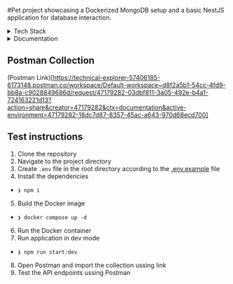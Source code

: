 #Pet project showcasing a Dockerized MongoDB setup and a basic NestJS application for database interaction.

<details>

<summary> Tech Stack </summary>

- NestJS
- MongoDB
- Docker
- Docker Compose
- Postman

</details>

<details>

<summary> Documentation </summary>

### Authentication Endpoints

#### POST /auth/signup

Create a new user account.

**Request Body:**

```json
{
  "email": "user@example.com",
  "username": "username",
  "name": "Full Name",
  "date_of_birth": "1990-01-01T00:00:00.000Z", // Optional
  "password": "password123"
}
```

**Response:**

```json
{
  "access_token": "eyJhbGciOiJIUzI1NiIsInR5cCI6IkpXVCJ9...",
  "user": {
    "_id": "64f8b2c1e4b0f2a1b2c3d4e5",
    "email": "user@example.com",
    "username": "username",
    "name": "Full Name",
    "date_of_birth": "1990-01-01T00:00:00.000Z",
    "createdAt": "2024-01-01T00:00:00.000Z",
    "updatedAt": "2024-01-01T00:00:00.000Z"
  }
}
```

#### POST /auth/login

Authenticate user and get JWT token.

**Request Body:**

```json
{
  "login": "user@example.com", // Can be email or username
  "password": "password123"
}
```

**Response:**

```json
{
  "access_token": "eyJhbGciOiJIUzI1NiIsInR5cCI6IkpXVCJ9...",
  "user": {
    "_id": "64f8b2c1e4b0f2a1b2c3d4e5",
    "email": "user@example.com",
    "username": "username",
    "name": "Full Name",
    "date_of_birth": "1990-01-01T00:00:00.000Z",
    "createdAt": "2024-01-01T00:00:00.000Z",
    "updatedAt": "2024-01-01T00:00:00.000Z"
  }
}
```

### User Management Endpoints

#### GET /users

Get all users (public endpoint).

**Response:**

```json
[
  {
    "_id": "64f8b2c1e4b0f2a1b2c3d4e5",
    "email": "user@example.com",
    "username": "username",
    "name": "Full Name",
    "date_of_birth": "1990-01-01T00:00:00.000Z",
    "createdAt": "2024-01-01T00:00:00.000Z",
    "updatedAt": "2024-01-01T00:00:00.000Z"
  }
]
```

#### GET /users/:id

Get user by ID (public endpoint).

**Response:**

```json
{
  "_id": "64f8b2c1e4b0f2a1b2c3d4e5",
  "email": "user@example.com",
  "username": "username",
  "name": "Full Name",
  "date_of_birth": "1990-01-01T00:00:00.000Z",
  "createdAt": "2024-01-01T00:00:00.000Z",
  "updatedAt": "2024-01-01T00:00:00.000Z"
}
```

#### PATCH /users/:id

Update user profile (authenticated - users can only update their own profile).

**Headers:**

```
Authorization: Bearer eyJhbGciOiJIUzI1NiIsInR5cCI6IkpXVCJ9...
```

**Request Body (all fields optional):**

```json
{
  "email": "newemail@example.com",
  "username": "newusername",
  "name": "New Full Name",
  "date_of_birth": "1991-01-01T00:00:00.000Z"
}
```

**Response:**

```json
{
  "_id": "64f8b2c1e4b0f2a1b2c3d4e5",
  "email": "newemail@example.com",
  "username": "newusername",
  "name": "New Full Name",
  "date_of_birth": "1991-01-01T00:00:00.000Z",
  "createdAt": "2024-01-01T00:00:00.000Z",
  "updatedAt": "2024-01-01T12:00:00.000Z"
}
```

#### DELETE /users/:id

Delete user account (authenticated - users can only delete their own account).

**Headers:**

```
Authorization: Bearer eyJhbGciOiJIUzI1NiIsInR5cCI6IkpXVCJ9...
```

**Response:**

```json
{
  "_id": "64f8b2c1e4b0f2a1b2c3d4e5",
  "email": "user@example.com",
  "username": "username",
  "name": "Full Name",
  "date_of_birth": "1990-01-01T00:00:00.000Z",
  "createdAt": "2024-01-01T00:00:00.000Z",
  "updatedAt": "2024-01-01T00:00:00.000Z"
}
```

### Error Responses

#### 400 Bad Request

```json
{
  "statusCode": 400,
  "message": [
    "email must be an email",
    "password must be longer than or equal to 6 characters"
  ],
  "error": "Bad Request"
}
```

#### 401 Unauthorized

```json
{
  "statusCode": 401,
  "message": "Invalid credentials",
  "error": "Unauthorized"
}
```

#### 409 Conflict

```json
{
  "statusCode": 409,
  "message": "User with this email or username already exists",
  "error": "Conflict"
}
```

### Authentication Flow

1. **Sign up**: POST `/auth/signup` with user details and password
2. **Login**: POST `/auth/login` with email/username and password
3. **Use JWT**: Include `Authorization: Bearer <token>` header for protected endpoints

</details>

## Postman Collection

(Postman Link)[https://technical-explorer-57406185-6173148.postman.co/workspace/Default-workspace~d8f2a5b1-54cc-4fd9-bb8a-c9028849686d/request/47179282-03dbf811-3a05-492e-b4a1-724163221d13?action=share&creator=47179282&ctx=documentation&active-environment=47179282-18dc7d87-8357-45ac-a643-970d68ecd700]

## Test instructions

1. Clone the repository
2. Navigate to the project directory
3. Create `.env` file in the root directory according to the [.env.example](./example.env) file
4. Install the dependencies

- `❯ npm i`

5. Build the Docker image

- `❯ docker compose up -d`

6. Run the Docker container
7. Run application in dev mode

- `❯ npm run start:dev`

8. Open Postman and import the collection ussing link
9. Test the API endpoints ussing Postman

